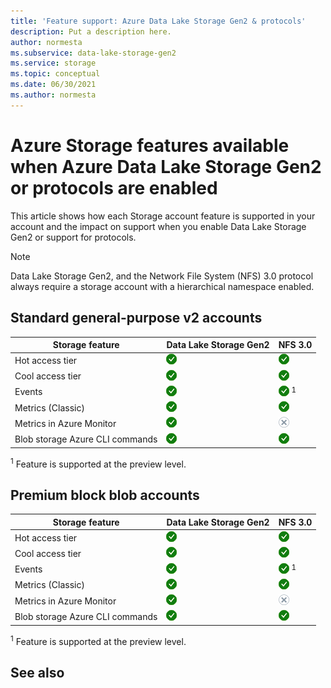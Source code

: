 ```yaml
---
title: 'Feature support: Azure Data Lake Storage Gen2 & protocols'
description: Put a description here.
author: normesta
ms.subservice: data-lake-storage-gen2
ms.service: storage
ms.topic: conceptual
ms.date: 06/30/2021
ms.author: normesta
---
```


# Azure Storage features available when Azure Data Lake Storage Gen2 or protocols are enabled

This article shows how each Storage account feature is supported in your account and the impact on support when you enable Data Lake Storage Gen2 or support for protocols. 

> [!NOTE]
> Data Lake Storage Gen2, and the Network File System (NFS) 3.0 protocol always require a storage account with a hierarchical namespace enabled.
 
## Standard general-purpose v2 accounts


|Storage feature |Data Lake Storage Gen2  |NFS 3.0 |
|---------------|-------------------|---|
|Hot access tier|![Yes](../media/icons/yes-icon.png)|![Yes](../media/icons/yes-icon.png)|
|Cool access tier|![Yes](../media/icons/yes-icon.png)|![Yes](../media/icons/yes-icon.png)|
|Events|![Yes](../media/icons/yes-icon.png)|![Yes](../media/icons/yes-icon.png)  <sup>1</sup>|
|Metrics (Classic)|![Yes](../media/icons/yes-icon.png)|![Yes](../media/icons/yes-icon.png)|!
|Metrics in Azure Monitor|![Yes](../media/icons/yes-icon.png)|![No](../media/icons/no-icon.png)|
|Blob storage Azure CLI commands|![Yes](../media/icons/yes-icon.png)|![Yes](../media/icons/yes-icon.png)|

<sup>1</sup>    Feature is supported at the preview level.

## Premium block blob accounts


|Storage feature |Data Lake Storage Gen2 |NFS 3.0 |
|---------------|-------------------|---|
|Hot access tier|![Yes](../media/icons/yes-icon.png)|![Yes](../media/icons/yes-icon.png)|
|Cool access tier|![Yes](../media/icons/yes-icon.png)|![Yes](../media/icons/yes-icon.png)|
|Events|![Yes](../media/icons/yes-icon.png)|![Yes](../media/icons/yes-icon.png)  <sup>1</sup>|
|Metrics (Classic)|![Yes](../media/icons/yes-icon.png)|![Yes](../media/icons/yes-icon.png)|!
|Metrics in Azure Monitor|![Yes](../media/icons/yes-icon.png)|![No](../media/icons/no-icon.png)|
|Blob storage Azure CLI commands|![Yes](../media/icons/yes-icon.png)|![Yes](../media/icons/yes-icon.png)|

<sup>1</sup>    Feature is supported at the preview level.

## See also